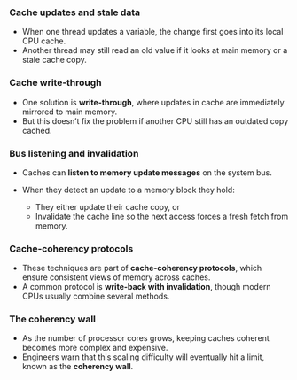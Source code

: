 
### Cache updates and stale data

* When one thread updates a variable, the change first goes into its local CPU cache.
* Another thread may still read an old value if it looks at main memory or a stale cache copy.

### Cache write-through

* One solution is **write-through**, where updates in cache are immediately mirrored to main memory.
* But this doesn’t fix the problem if another CPU still has an outdated copy cached.


### Bus listening and invalidation

* Caches can **listen to memory update messages** on the system bus.
* When they detect an update to a memory block they hold:

    * They either update their cache copy, or
    * Invalidate the cache line so the next access forces a fresh fetch from memory.

### Cache-coherency protocols

* These techniques are part of **cache-coherency protocols**, which ensure consistent views of memory across caches.
* A common protocol is **write-back with invalidation**, though modern CPUs usually combine several methods.


### The coherency wall

* As the number of processor cores grows, keeping caches coherent becomes more complex and expensive.
* Engineers warn that this scaling difficulty will eventually hit a limit, known as the **coherency wall**.
